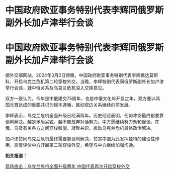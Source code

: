 # 中国政府欧亚事务特别代表李辉同俄罗斯副外长加卢津举行会谈

# 中国政府欧亚事务特别代表李辉同俄罗斯副外长加卢津举行会谈

据外交部网站，2024年3月2日傍晚，中国政府欧亚事务特别代表李辉抵达莫斯科，开启乌克兰危机第二轮穿梭外交。当晚，李辉特别代表同俄罗斯副外长加卢津举行会谈，就中俄关系及乌克兰危机深入交换意见。

双方一致认为，今年是中俄建交75周年，也是中俄文化年开启之年，双方要以两国元首达成的重要共识为根本遵循，推动双边关系继续向前发展。

李辉表示，乌克兰危机全面升级已经满两年。历史经验表明，任何冲突最终都要靠谈判解决。越是矛盾尖锐，越不能放弃对话努力。中方愿继续努力劝和促谈，在俄、乌及有关各方之间穿梭斡旋、凝聚共识，推动乌克兰危机最终政治解决。

加卢津赞同乌克兰危机最终需要靠谈判解决，赞赏中国为此发挥独特的建设性作用，高度评价中方开展第二轮穿梭外交，希望与中方继续加强沟通。

**相关报道：**

[现场直击：乌克兰危机全面升级两年 中国代表再次开启穿梭外交 ](https://news.qq.com/rain/a/20240302A082BV00)

